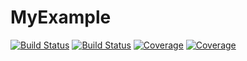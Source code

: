 # MyExample

[![Build Status](https://travis-ci.com/csquires/MyExample.jl.svg?branch=master)](https://travis-ci.com/csquires/MyExample)
[![Build Status](https://ci.appveyor.com/api/projects/status/github/csquires/MyExample.jl?svg=true)](https://ci.appveyor.com/project/csquires/MyExample-jl)
[![Coverage](https://codecov.io/gh/csquires/MyExample.jl/branch/master/graph/badge.svg)](https://codecov.io/gh/csquires/MyExample.jl)
[![Coverage](https://coveralls.io/repos/github/csquires/MyExample.jl/badge.svg?branch=master)](https://coveralls.io/github/csquires/MyExample.jl?branch=master)
